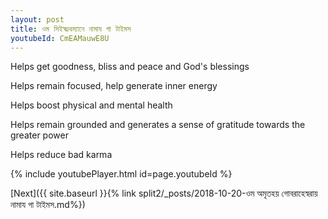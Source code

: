 ```yaml
---
layout: post
title: ওম সিইক্ষ্মথম্যানে নামায গা টাইমস
youtubeId: CmEAMauwE8U
---
```

 
 
Helps get goodness, bliss and peace and God's blessings
 
Helps remain focused, help generate inner energy 
 
Helps boost physical and mental health 
 
Helps remain grounded and generates a sense of gratitude towards the greater power 
 
Helps reduce bad karma
 
 
 
 


{% include youtubePlayer.html id=page.youtubeId %}
 
[Next]({{ site.baseurl }}{% link  split2/_posts/2018-10-20-ওম অমৃতহয় গোবরাহেস্বরায় নামায গা টাইমস.md%})
 
